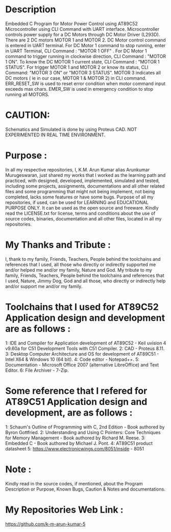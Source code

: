 Description
===========
Embedded C Program for Motor Power Control using AT89C52 Microcontroller using CLI Command with UART interface. Microcontroller controls power supply for a DC Motors  through DC Motor Driver (L293D). There are 2 DC motors MOTOR 1 and MOTOR 2. DC Motor control command is entered in UART terminal. For DC Motor 1 command to stop running, enter in UART Terminal, CLI Command : "MOTOR 1 OFF" . For DC Motor 1 command to trigger running in clockwise direction, CLI Command : "MOTOR 1 ON". To know the DC MOTOR 1 current state, CLI Command : "MOTOR 1 STATUS". For trigger MOTOR 1 and MOTOR 2 or know its status, CLI Command: "MOTOR 3 ON" or "MOTOR 3 STATUS". MOTOR 3 indicates all DC motors ( ie in our case,  MOTOR 1 & MOTOR 2) in CLI command. ERR_RESET_SW is used to reset error condition when motor command input exceeds max chars. EMER_SW is used in
emergency condition to stop running all MOTORS. 	

CAUTION:
=========
Schematics and Simulated is done by using Proteus CAD. NOT EXPERIMENTED IN REAL TIME ENVIRONMENT.  

Purpose :
=========
In all my respective repositories, I, K.M. Arun Kumar alias Arunkumar Murugeswaran, just shared my works that I worked as the learning path and practiced, with designed, developed, implemented, simulated and tested, including some projects, assignments, documentations and all other related files and some programming that might not being implement, not being completed, lacks some features or have some bugs. Purpose of all my repositories, if used, can be used for LEARNING and EDUCATIONAL PURPOSE ONLY. It can be used as the open source and freeware. Kindly read the LICENSE.txt for license, terms and conditions about the use of source codes, binaries, documentation and all other files, located in all my repositories. 

My Thanks and Tribute :
========================
I, thank to my family, Friends, Teachers, People behind the toolchains and references that I used, all those who directly or indirectly supported me and/or helped me and/or my family, Nature and God. My tribute to my family, Friends, Teachers, People behind the toolchains and references that I used, Nature, Jimmy Dog, God and all those, who directly or indirectly help and/or support me and/or my family.

Toolchains that I used for AT89C52 Application design and development are as follows :
======================================================================================
1: IDE and Compiler for Application development of AT89C52            - Keil uvision 4 v9.60a for C51 Development Tools with C51 Compiler.
2: CAD                                                                - Proteus 8.11. 
3: Desktop Computer Architecture and OS for development of AT89C51    - Intel X64 & Windows 10 (64 bit).
4: Code editor                                                        - Notepad++.
5: Documentation                                                      - Microsoft Office 2007 (alternative LibreOffice) and Text Editor.
6: File Archiver                                                      - 7-Zip.              

Some reference that I refered for AT89C51 Application design and development, are as follows :
==============================================================================================
1: Schaum's Outline of Programming with C, 2nd Edition - Book authored by Byron Gottfried.
2: Understanding and Using C Pointers: Core Techniques for Memory Management - Book authored by Richard M. Reese. 
3: Embedded C - Book authored by Michael J. Pont.
4: AT89C51 product datasheet
5: https://www.electronicwings.com/8051/inside  - 8051


Note :
======
Kindly read in the source codes, if mentioned, about the Program Description or Purpose, Known Bugs, Caution & Notes and documentations. 

My Repositories Web Link :
==========================
https://github.com/k-m-arun-kumar-5
